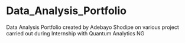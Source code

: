 # Data_Analysis_Portfolio
Data Analysis Portfolio created by Adebayo Shodipe on various project carried out during Internship with Quantum Analytics NG
